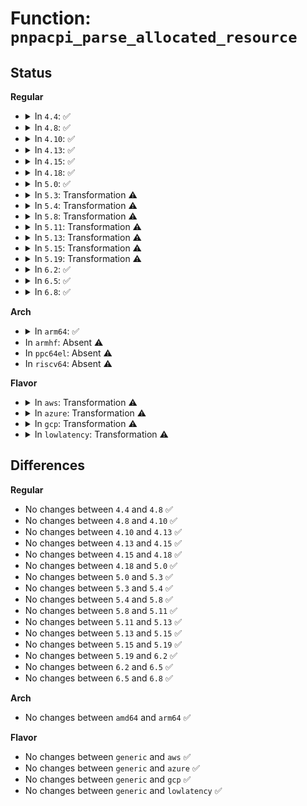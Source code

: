 # Function: <code>pnpacpi_parse_allocated_resource</code>

## Status
<b>Regular</b>
<ul>
<li>
<details>
<summary>In <code>4.4</code>: ✅</summary>

```c
int pnpacpi_parse_allocated_resource(struct pnp_dev *dev);
```

**Collision:** Unique Global

**Inline:** No

**Transformation:** False

**Instances:**

```
In drivers/pnp/pnpacpi/rsparser.c (ffffffff814bc420)
Location: drivers/pnp/pnpacpi/rsparser.c:264
Inline: False
Direct callers:
  - drivers/pnp/pnpacpi/core.c:pnpacpi_get_resources
  - drivers/pnp/pnpacpi/core.c:pnpacpi_add_device_handler
```
**Symbols:**

```
ffffffff814bc420-ffffffff814bc48c: pnpacpi_parse_allocated_resource (STB_GLOBAL)
```
</details>
</li>
<li>
<details>
<summary>In <code>4.8</code>: ✅</summary>

```c
int pnpacpi_parse_allocated_resource(struct pnp_dev *dev);
```

**Collision:** Unique Global

**Inline:** No

**Transformation:** False

**Instances:**

```
In drivers/pnp/pnpacpi/rsparser.c (ffffffff8150be90)
Location: drivers/pnp/pnpacpi/rsparser.c:268
Inline: False
Direct callers:
  - drivers/pnp/pnpacpi/core.c:pnpacpi_add_device_handler
  - drivers/pnp/pnpacpi/core.c:pnpacpi_get_resources
```
**Symbols:**

```
ffffffff8150be90-ffffffff8150befc: pnpacpi_parse_allocated_resource (STB_GLOBAL)
```
</details>
</li>
<li>
<details>
<summary>In <code>4.10</code>: ✅</summary>

```c
int pnpacpi_parse_allocated_resource(struct pnp_dev *dev);
```

**Collision:** Unique Global

**Inline:** No

**Transformation:** False

**Instances:**

```
In drivers/pnp/pnpacpi/rsparser.c (ffffffff815300b0)
Location: drivers/pnp/pnpacpi/rsparser.c:268
Inline: False
Direct callers:
  - drivers/pnp/pnpacpi/core.c:pnpacpi_add_device_handler
  - drivers/pnp/pnpacpi/core.c:pnpacpi_get_resources
```
**Symbols:**

```
ffffffff815300b0-ffffffff8153011c: pnpacpi_parse_allocated_resource (STB_GLOBAL)
```
</details>
</li>
<li>
<details>
<summary>In <code>4.13</code>: ✅</summary>

```c
int pnpacpi_parse_allocated_resource(struct pnp_dev *dev);
```

**Collision:** Unique Global

**Inline:** No

**Transformation:** False

**Instances:**

```
In drivers/pnp/pnpacpi/rsparser.c (ffffffff815431a0)
Location: drivers/pnp/pnpacpi/rsparser.c:279
Inline: False
Direct callers:
  - drivers/pnp/pnpacpi/core.c:pnpacpi_add_device_handler
  - drivers/pnp/pnpacpi/core.c:pnpacpi_get_resources
```
**Symbols:**

```
ffffffff815431a0-ffffffff81543215: pnpacpi_parse_allocated_resource (STB_GLOBAL)
```
</details>
</li>
<li>
<details>
<summary>In <code>4.15</code>: ✅</summary>

```c
int pnpacpi_parse_allocated_resource(struct pnp_dev *dev);
```

**Collision:** Unique Global

**Inline:** No

**Transformation:** False

**Instances:**

```
In drivers/pnp/pnpacpi/rsparser.c (ffffffff815a62b0)
Location: drivers/pnp/pnpacpi/rsparser.c:279
Inline: False
Direct callers:
  - drivers/pnp/pnpacpi/core.c:pnpacpi_add_device_handler
  - drivers/pnp/pnpacpi/core.c:pnpacpi_get_resources
```
**Symbols:**

```
ffffffff815a62b0-ffffffff815a6325: pnpacpi_parse_allocated_resource (STB_GLOBAL)
```
</details>
</li>
<li>
<details>
<summary>In <code>4.18</code>: ✅</summary>

```c
int pnpacpi_parse_allocated_resource(struct pnp_dev *dev);
```

**Collision:** Unique Global

**Inline:** No

**Transformation:** False

**Instances:**

```
In drivers/pnp/pnpacpi/rsparser.c (ffffffff815dde90)
Location: drivers/pnp/pnpacpi/rsparser.c:279
Inline: False
Direct callers:
  - drivers/pnp/pnpacpi/core.c:pnpacpi_add_device_handler
  - drivers/pnp/pnpacpi/core.c:pnpacpi_get_resources
```
**Symbols:**

```
ffffffff815dde90-ffffffff815ddefe: pnpacpi_parse_allocated_resource (STB_GLOBAL)
```
</details>
</li>
<li>
<details>
<summary>In <code>5.0</code>: ✅</summary>

```c
int pnpacpi_parse_allocated_resource(struct pnp_dev *dev);
```

**Collision:** Unique Global

**Inline:** No

**Transformation:** False

**Instances:**

```
In drivers/pnp/pnpacpi/rsparser.c (ffffffff815f7660)
Location: drivers/pnp/pnpacpi/rsparser.c:279
Inline: False
Direct callers:
  - drivers/pnp/pnpacpi/core.c:pnpacpi_add_device_handler
  - drivers/pnp/pnpacpi/core.c:pnpacpi_get_resources
```
**Symbols:**

```
ffffffff815f7660-ffffffff815f76ce: pnpacpi_parse_allocated_resource (STB_GLOBAL)
```
</details>
</li>
<li>
<details>
<summary>In <code>5.3</code>: Transformation ⚠️</summary>

```c
int pnpacpi_parse_allocated_resource(struct pnp_dev *dev);
```

**Collision:** Unique Global

**Inline:** No

**Transformation:** True

**Instances:**

```
In drivers/pnp/pnpacpi/rsparser.c (0)
Location: drivers/pnp/pnpacpi/rsparser.c:270
Inline: False
Direct callers:
  - drivers/pnp/pnpacpi/core.c:pnpacpi_add_device_handler
  - drivers/pnp/pnpacpi/core.c:pnpacpi_get_resources
```
**Symbols:**

```
ffffffff81629be7-ffffffff81629c00: pnpacpi_parse_allocated_resource.cold (STB_LOCAL)
ffffffff81629520-ffffffff81629575: pnpacpi_parse_allocated_resource (STB_GLOBAL)
```
</details>
</li>
<li>
<details>
<summary>In <code>5.4</code>: Transformation ⚠️</summary>

```c
int pnpacpi_parse_allocated_resource(struct pnp_dev *dev);
```

**Collision:** Unique Global

**Inline:** No

**Transformation:** True

**Instances:**

```
In drivers/pnp/pnpacpi/rsparser.c (0)
Location: drivers/pnp/pnpacpi/rsparser.c:270
Inline: False
Direct callers:
  - drivers/pnp/pnpacpi/core.c:pnpacpi_add_device_handler
  - drivers/pnp/pnpacpi/core.c:pnpacpi_get_resources
```
**Symbols:**

```
ffffffff8164b6d7-ffffffff8164b6f0: pnpacpi_parse_allocated_resource.cold (STB_LOCAL)
ffffffff8164b010-ffffffff8164b065: pnpacpi_parse_allocated_resource (STB_GLOBAL)
```
</details>
</li>
<li>
<details>
<summary>In <code>5.8</code>: Transformation ⚠️</summary>

```c
int pnpacpi_parse_allocated_resource(struct pnp_dev *dev);
```

**Collision:** Unique Global

**Inline:** No

**Transformation:** True

**Instances:**

```
In drivers/pnp/pnpacpi/rsparser.c (0)
Location: drivers/pnp/pnpacpi/rsparser.c:270
Inline: False
Direct callers:
  - drivers/pnp/pnpacpi/core.c:pnpacpi_get_resources
```
**Symbols:**

```
ffffffff816fa7e3-ffffffff816fa7fc: pnpacpi_parse_allocated_resource.cold (STB_LOCAL)
ffffffff816fa130-ffffffff816fa185: pnpacpi_parse_allocated_resource (STB_GLOBAL)
```
</details>
</li>
<li>
<details>
<summary>In <code>5.11</code>: Transformation ⚠️</summary>

```c
int pnpacpi_parse_allocated_resource(struct pnp_dev *dev);
```

**Collision:** Unique Global

**Inline:** No

**Transformation:** True

**Instances:**

```
In drivers/pnp/pnpacpi/rsparser.c (0)
Location: drivers/pnp/pnpacpi/rsparser.c:270
Inline: False
Direct callers:
  - drivers/pnp/pnpacpi/core.c:pnpacpi_get_resources
```
**Symbols:**

```
ffffffff81c0401e-ffffffff81c04037: pnpacpi_parse_allocated_resource.cold (STB_LOCAL)
ffffffff81716be0-ffffffff81716c35: pnpacpi_parse_allocated_resource (STB_GLOBAL)
```
</details>
</li>
<li>
<details>
<summary>In <code>5.13</code>: Transformation ⚠️</summary>

```c
int pnpacpi_parse_allocated_resource(struct pnp_dev *dev);
```

**Collision:** Unique Global

**Inline:** No

**Transformation:** True

**Instances:**

```
In drivers/pnp/pnpacpi/rsparser.c (0)
Location: drivers/pnp/pnpacpi/rsparser.c:270
Inline: False
Direct callers:
  - drivers/pnp/pnpacpi/core.c:pnpacpi_get_resources
```
**Symbols:**

```
ffffffff81bf59b8-ffffffff81bf59d1: pnpacpi_parse_allocated_resource.cold (STB_LOCAL)
ffffffff816f7ed0-ffffffff816f7f25: pnpacpi_parse_allocated_resource (STB_GLOBAL)
```
</details>
</li>
<li>
<details>
<summary>In <code>5.15</code>: Transformation ⚠️</summary>

```c
int pnpacpi_parse_allocated_resource(struct pnp_dev *dev);
```

**Collision:** Unique Global

**Inline:** No

**Transformation:** True

**Instances:**

```
In drivers/pnp/pnpacpi/rsparser.c (0)
Location: drivers/pnp/pnpacpi/rsparser.c:270
Inline: False
Direct callers:
  - drivers/pnp/pnpacpi/core.c:pnpacpi_get_resources
```
**Symbols:**

```
ffffffff81cf2f3d-ffffffff81cf2f56: pnpacpi_parse_allocated_resource.cold (STB_LOCAL)
ffffffff81772670-ffffffff817726c5: pnpacpi_parse_allocated_resource (STB_GLOBAL)
```
</details>
</li>
<li>
<details>
<summary>In <code>5.19</code>: Transformation ⚠️</summary>

```c
int pnpacpi_parse_allocated_resource(struct pnp_dev *dev);
```

**Collision:** Unique Global

**Inline:** No

**Transformation:** True

**Instances:**

```
In drivers/pnp/pnpacpi/rsparser.c (0)
Location: drivers/pnp/pnpacpi/rsparser.c:270
Inline: False
Direct callers:
  - drivers/pnp/pnpacpi/core.c:pnpacpi_get_resources
```
**Symbols:**

```
ffffffff81ebb0d5-ffffffff81ebb0eb: pnpacpi_parse_allocated_resource.cold (STB_LOCAL)
ffffffff818a7dd0-ffffffff818a7e2d: pnpacpi_parse_allocated_resource (STB_GLOBAL)
```
</details>
</li>
<li>
<details>
<summary>In <code>6.2</code>: ✅</summary>

```c
int pnpacpi_parse_allocated_resource(struct pnp_dev *dev);
```

**Collision:** Unique Global

**Inline:** No

**Transformation:** False

**Instances:**

```
In drivers/pnp/pnpacpi/rsparser.c (ffffffff819f21b0)
Location: drivers/pnp/pnpacpi/rsparser.c:271
Inline: False
Direct callers:
  - drivers/pnp/pnpacpi/core.c:pnpacpi_get_resources
```
**Symbols:**

```
ffffffff819f21b0-ffffffff819f221c: pnpacpi_parse_allocated_resource (STB_GLOBAL)
```
</details>
</li>
<li>
<details>
<summary>In <code>6.5</code>: ✅</summary>

```c
int pnpacpi_parse_allocated_resource(struct pnp_dev *dev);
```

**Collision:** Unique Global

**Inline:** No

**Transformation:** False

**Instances:**

```
In drivers/pnp/pnpacpi/rsparser.c (ffffffff81a3a850)
Location: drivers/pnp/pnpacpi/rsparser.c:271
Inline: False
Direct callers:
  - drivers/pnp/pnpacpi/core.c:pnpacpi_get_resources
```
**Symbols:**

```
ffffffff81a3a850-ffffffff81a3a8bc: pnpacpi_parse_allocated_resource (STB_GLOBAL)
```
</details>
</li>
<li>
<details>
<summary>In <code>6.8</code>: ✅</summary>

```c
int pnpacpi_parse_allocated_resource(struct pnp_dev *dev);
```

**Collision:** Unique Global

**Inline:** No

**Transformation:** False

**Instances:**

```
In drivers/pnp/pnpacpi/rsparser.c (ffffffff81a86110)
Location: drivers/pnp/pnpacpi/rsparser.c:271
Inline: False
Direct callers:
  - drivers/pnp/pnpacpi/core.c:pnpacpi_get_resources
```
**Symbols:**

```
ffffffff81a86110-ffffffff81a8617c: pnpacpi_parse_allocated_resource (STB_GLOBAL)
```
</details>
</li>
</ul>
<b>Arch</b>
<ul>
<li>
<details>
<summary>In <code>arm64</code>: ✅</summary>

```c
int pnpacpi_parse_allocated_resource(struct pnp_dev *dev);
```

**Collision:** Unique Global

**Inline:** No

**Transformation:** False

**Instances:**

```
In drivers/pnp/pnpacpi/rsparser.c (ffff8000107b8388)
Location: drivers/pnp/pnpacpi/rsparser.c:270
Inline: False
Direct callers:
  - drivers/pnp/pnpacpi/core.c:pnpacpi_add_device_handler
  - drivers/pnp/pnpacpi/core.c:pnpacpi_get_resources
```
**Symbols:**

```
ffff8000107b8388-ffff8000107b8408: pnpacpi_parse_allocated_resource (STB_GLOBAL)
```
</details>
</li>
<li>
In <code>armhf</code>: Absent ⚠️
</li>
<li>
In <code>ppc64el</code>: Absent ⚠️
</li>
<li>
In <code>riscv64</code>: Absent ⚠️
</li>
</ul>
<b>Flavor</b>
<ul>
<li>
<details>
<summary>In <code>aws</code>: Transformation ⚠️</summary>

```c
int pnpacpi_parse_allocated_resource(struct pnp_dev *dev);
```

**Collision:** Unique Global

**Inline:** No

**Transformation:** True

**Instances:**

```
In drivers/pnp/pnpacpi/rsparser.c (0)
Location: drivers/pnp/pnpacpi/rsparser.c:270
Inline: False
Direct callers:
  - drivers/pnp/pnpacpi/core.c:pnpacpi_add_device_handler
  - drivers/pnp/pnpacpi/core.c:pnpacpi_get_resources
```
**Symbols:**

```
ffffffff81611737-ffffffff81611750: pnpacpi_parse_allocated_resource.cold (STB_LOCAL)
ffffffff81611070-ffffffff816110c5: pnpacpi_parse_allocated_resource (STB_GLOBAL)
```
</details>
</li>
<li>
<details>
<summary>In <code>azure</code>: Transformation ⚠️</summary>

```c
int pnpacpi_parse_allocated_resource(struct pnp_dev *dev);
```

**Collision:** Unique Global

**Inline:** No

**Transformation:** True

**Instances:**

```
In drivers/pnp/pnpacpi/rsparser.c (0)
Location: drivers/pnp/pnpacpi/rsparser.c:270
Inline: False
Direct callers:
  - drivers/pnp/pnpacpi/core.c:pnpacpi_add_device_handler
  - drivers/pnp/pnpacpi/core.c:pnpacpi_get_resources
```
**Symbols:**

```
ffffffff81605c87-ffffffff81605ca0: pnpacpi_parse_allocated_resource.cold (STB_LOCAL)
ffffffff816055c0-ffffffff81605615: pnpacpi_parse_allocated_resource (STB_GLOBAL)
```
</details>
</li>
<li>
<details>
<summary>In <code>gcp</code>: Transformation ⚠️</summary>

```c
int pnpacpi_parse_allocated_resource(struct pnp_dev *dev);
```

**Collision:** Unique Global

**Inline:** No

**Transformation:** True

**Instances:**

```
In drivers/pnp/pnpacpi/rsparser.c (0)
Location: drivers/pnp/pnpacpi/rsparser.c:270
Inline: False
Direct callers:
  - drivers/pnp/pnpacpi/core.c:pnpacpi_add_device_handler
  - drivers/pnp/pnpacpi/core.c:pnpacpi_get_resources
```
**Symbols:**

```
ffffffff8163f517-ffffffff8163f530: pnpacpi_parse_allocated_resource.cold (STB_LOCAL)
ffffffff8163ee50-ffffffff8163eea5: pnpacpi_parse_allocated_resource (STB_GLOBAL)
```
</details>
</li>
<li>
<details>
<summary>In <code>lowlatency</code>: Transformation ⚠️</summary>

```c
int pnpacpi_parse_allocated_resource(struct pnp_dev *dev);
```

**Collision:** Unique Global

**Inline:** No

**Transformation:** True

**Instances:**

```
In drivers/pnp/pnpacpi/rsparser.c (0)
Location: drivers/pnp/pnpacpi/rsparser.c:270
Inline: False
Direct callers:
  - drivers/pnp/pnpacpi/core.c:pnpacpi_add_device_handler
  - drivers/pnp/pnpacpi/core.c:pnpacpi_get_resources
```
**Symbols:**

```
ffffffff81659867-ffffffff81659880: pnpacpi_parse_allocated_resource.cold (STB_LOCAL)
ffffffff816591a0-ffffffff816591f5: pnpacpi_parse_allocated_resource (STB_GLOBAL)
```
</details>
</li>
</ul>

## Differences
<b>Regular</b>
<ul>
<li>
No changes between <code>4.4</code> and <code>4.8</code> ✅
</li>
<li>
No changes between <code>4.8</code> and <code>4.10</code> ✅
</li>
<li>
No changes between <code>4.10</code> and <code>4.13</code> ✅
</li>
<li>
No changes between <code>4.13</code> and <code>4.15</code> ✅
</li>
<li>
No changes between <code>4.15</code> and <code>4.18</code> ✅
</li>
<li>
No changes between <code>4.18</code> and <code>5.0</code> ✅
</li>
<li>
No changes between <code>5.0</code> and <code>5.3</code> ✅
</li>
<li>
No changes between <code>5.3</code> and <code>5.4</code> ✅
</li>
<li>
No changes between <code>5.4</code> and <code>5.8</code> ✅
</li>
<li>
No changes between <code>5.8</code> and <code>5.11</code> ✅
</li>
<li>
No changes between <code>5.11</code> and <code>5.13</code> ✅
</li>
<li>
No changes between <code>5.13</code> and <code>5.15</code> ✅
</li>
<li>
No changes between <code>5.15</code> and <code>5.19</code> ✅
</li>
<li>
No changes between <code>5.19</code> and <code>6.2</code> ✅
</li>
<li>
No changes between <code>6.2</code> and <code>6.5</code> ✅
</li>
<li>
No changes between <code>6.5</code> and <code>6.8</code> ✅
</li>
</ul>
<b>Arch</b>
<ul>
<li>
No changes between <code>amd64</code> and <code>arm64</code> ✅
</li>
</ul>
<b>Flavor</b>
<ul>
<li>
No changes between <code>generic</code> and <code>aws</code> ✅
</li>
<li>
No changes between <code>generic</code> and <code>azure</code> ✅
</li>
<li>
No changes between <code>generic</code> and <code>gcp</code> ✅
</li>
<li>
No changes between <code>generic</code> and <code>lowlatency</code> ✅
</li>
</ul>
